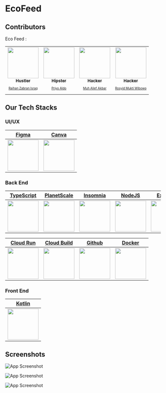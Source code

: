 # EcoFeed

## Contributors 
<table>
  <tr>
    Eco Feed :
    <td align="center"><a href="https://github.com/raihanzabran"><img src="https://avatars.githubusercontent.com/u/49850851?v=4" width="100px;" alt=""/><br /><sub><b>Hustler</b></sub></a><br /><a href="https://www.linkedin.com/in/raihanzabrann"><p style="font-size:10px">Raihan Zabran Israq</p></td>
    <td align="center"><a href="https://github.com/PriyoAldo12"><img src="https://avatars.githubusercontent.com/u/83240076?v=4" width="100px;" alt=""/><br /><sub><b>Hipster</b></sub></a><br /><a href="https://www.linkedin.com/in/priyoaldo/"><p style="font-size:10px">Priyo Aldo</p></td>
    <td align="center"><a href="https://github.com/alibarmonster"><img src="https://avatars.githubusercontent.com/u/74094033?v=4" width="100px;" alt=""/><br /><sub><b>Hacker</b></sub></a><br /><a href="https://www.linkedin.com/in/alibarmonster/"><p style="font-size:10px">Muh Alief Akbar</p></td>
    <td align="center"><a href="https://github.com/Rosyidmw"><img src="https://avatars.githubusercontent.com/u/115602369?v=4" width="100px;" alt=""/><br /><sub><b>Hacker</b></sub></a><br /><a href="https://https://www.linkedin.com/in/rosyid-mukti-wibowo/"><p style="font-size:10px">Rosyid Mukti Wibowo</p></td>
  </tr>
</table>


## Our Tech Stacks

### UI/UX
| [Figma](https://www.figma.com/)      | [Canva](https://www.canva.com/id_id/)      |
|------------|------------|
| <img src="https://user-images.githubusercontent.com/60727435/174691354-6a8a8794-60a1-4520-887f-0ca62bc2fd3e.svg" width="100"> | <img src="https://upload.wikimedia.org/wikipedia/commons/0/08/Canva_icon_2021.svg" width="100"> |

### Back End
| [TypeScript](https://www.typescriptlang.org/)      | [PlanetScale](https://planetscale.com)      | [Insomnia](https://insomnia.rest)      | [NodeJS](https://nodejs.org/en/)      | [Express](https://expressjs.com/)      | [Prisma](https://prisma.io/)      |
|-------------|-------------|-------------|-------------|-------------|-------------|
| <img src="https://w7.pngwing.com/pngs/915/519/png-transparent-typescript-hd-logo-thumbnail.png" width="100"> | <img src="https://pbs.twimg.com/profile_images/1504919223168077836/RSsCSpKf_400x400.jpg" width="100"> | <img src="https://s3.amazonaws.com/s3.roaringapps.com/assets/icons/1561251841927-Insomnia.png" width="100"> | <img src="https://user-images.githubusercontent.com/60727435/174690843-9fdfac60-e4c0-4ae8-a565-8212bd720ace.png" width="100"> | <img src="https://img2.pngdownload.id/20180614/aut/kisspng-node-js-express-js-javascript-solution-stack-web-a-5b22b9d544a3c5.7437956215290024532812.jpg" width="100"> | <img src="https://miro.medium.com/v2/resize:fit:568/1*0S3JcMZO4LwL-6R4tGYN8w.png" width="100"> |

| [Cloud Run](https://www.typescriptlang.org/)      | [Cloud Build](https://planetscale.com)      | [Github](https://github.com)      | [Docker](https://nodejs.org/en/)       | 
|-------------|-------------|-------------|-------------|
| <img src="https://seeklogo.com/images/G/google-cloud-run-logo-895F1305FF-seeklogo.com.png" width="100"> | <img src="https://static-00.iconduck.com/assets.00/cloud-build-icon-1810x2048-ecml0n37.png" width="100"> | <img src="https://cdn-icons-png.flaticon.com/512/25/25231.png" width="100"> | <img src="https://w7.pngwing.com/pngs/219/411/png-transparent-docker-logo-kubernetes-microservices-cloud-computing-dockers-logo-text-logo-cloud-computing-thumbnail.png" width="100"> |


### Front End
| [Kotlin](https://www.kotlinlang.org)      |
|-------------|
| <img src="https://upload.wikimedia.org/wikipedia/commons/thumb/0/06/Kotlin_Icon.svg/2048px-Kotlin_Icon.svg.png" width="100"> |

## Screenshots

![App Screenshot](https://i.imgur.com/ADsXOXA.jpg) 

![App Screenshot](https://i.imgur.com/A2sVaWE.jpg)

![App Screenshot](https://i.imgur.com/H92Gwvl.jpg)

